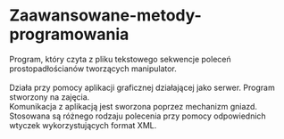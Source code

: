 # Zaawansowane-metody-programowania
Program, który czyta z pliku tekstowego sekwencje poleceń prostopadłościanów tworzących manipulator.
<br />
<br />
Działa przy pomocy aplikacji graficznej działającej jako serwer. Program stworzony na zajęcia. 
<br />
Komunikacja z aplikacją jest sworzona poprzez mechanizm gniazd. Stosowana są różnego rodzaju polecenia przy pomocy
odpowiednich wtyczek wykorzystujących format XML. 
